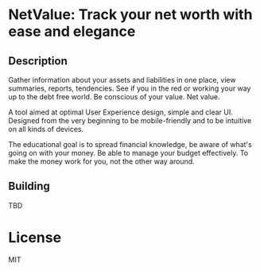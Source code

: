 # NetValue: Track your net worth with ease and elegance

## Description

Gather information about your assets and liabilities in one place,
view summaries, reports, tendencies. See if you in the red or working
your way up to the debt free world. Be conscious of your value. Net value.

A tool aimed at optimal User Experience design, simple and clear UI.
Designed from the very beginning to be mobile-friendly and to be intuitive
on all kinds of devices.

The educational goal is to spread financial knowledge, be aware of what's
going on with your money. Be able to manage your budget effectively.
To make the money work for you, not the other way around.


## Building

TBD


# License

MIT